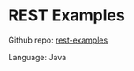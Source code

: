 # REST Examples

Github repo: [rest-examples](https://github.com/equella/Equella-Tools/tree/master/rest-examples)

Language: Java
